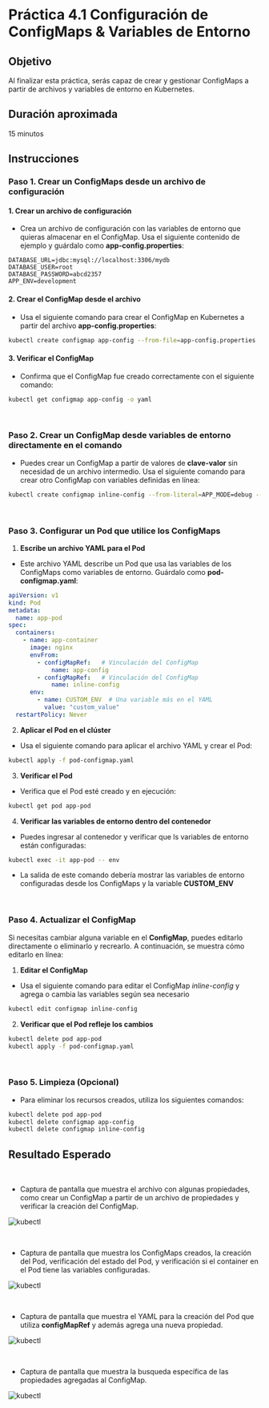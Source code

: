 # Práctica 4.1 Configuración de ConfigMaps & Variables de Entorno

## Objetivo 
Al finalizar esta práctica, serás capaz de crear y gestionar ConfigMaps a partir de archivos y variables de entorno en Kubernetes.


## Duración aproximada
15 minutos

## Instrucciones

### Paso 1. Crear un ConfigMaps desde un archivo de configuración

#### 1. Crear un archivo de configuración

- Crea un archivo de configuración con las variables de entorno que quieras almacenar en el ConfigMap. Usa el siguiente contenido de ejemplo y guárdalo como **app-config.properties**:

```plaintext
DATABASE_URL=jdbc:mysql://localhost:3306/mydb
DATABASE_USER=root
DATABASE_PASSWORD=abcd2357
APP_ENV=development
```

#### 2. Crear el ConfigMap desde el archivo

- Usa el siguiente comando para crear el ConfigMap en Kubernetes a partir del archivo **app-config.properties**:

```bash
kubectl create configmap app-config --from-file=app-config.properties
```

#### 3. Verificar el ConfigMap

- Confirma que el ConfigMap fue creado correctamente con el siguiente comando:

```bash
kubectl get configmap app-config -o yaml
```

<br/>

### Paso 2. Crear un ConfigMap desde variables de entorno directamente en el comando

- Puedes crear un ConfigMap a partir de valores de **clave-valor** sin necesidad de un archivo intermedio. Usa el siguiente comando para crear otro ConfigMap con variables definidas en línea:

```bash
kubectl create configmap inline-config --from-literal=APP_MODE=debug --from-literal=LOG_LEVEL=info
```

<br/>

### Paso 3. Configurar un Pod que utilice los ConfigMaps

1. **Escribe un archivo YAML para el Pod**

- Este archivo YAML describe un Pod que usa las variables de los ConfigMaps como variables de entorno. Guárdalo como **pod-configmap.yaml**:


```yaml
apiVersion: v1
kind: Pod
metadata:
  name: app-pod
spec:
  containers:
    - name: app-container
      image: nginx
      envFrom:
        - configMapRef:   # Vinculación del ConfigMap
            name: app-config
        - configMapRef:   # Vinculación del ConfigMap
            name: inline-config
      env:
        - name: CUSTOM_ENV  # Una variable más en el YAML
          value: "custom_value"
  restartPolicy: Never

```


2. **Aplicar el Pod en el clúster**

- Usa el siguiente comando para aplicar el archivo YAML y crear el Pod:


```bash
kubectl apply -f pod-configmap.yaml
```

3. **Verificar el Pod**

- Verifica que el Pod esté creado y en ejecución:

```bash
kubectl get pod app-pod
```

4. **Verificar las variables de entorno dentro del contenedor**

- Puedes ingresar al contenedor y verificar que ls variables de entorno están configuradas:


```bash
kubectl exec -it app-pod -- env
```

- La salida de este comando debería mostrar las variables de entorno configuradas desde los ConfigMaps y la variable **CUSTOM_ENV**


<br/>

### Paso 4. Actualizar el ConfigMap

Si necesitas cambiar alguna variable en el **ConfigMap**, puedes editarlo directamente o eliminarlo y recrearlo. A continuación, se muestra cómo editarlo en línea:


1. **Editar el ConfigMap**

- Usa el siguiente comando para editar el ConfigMap *inline-config* y agrega o cambia las variables según sea necesario


```bash
kubectl edit configmap inline-config
```

2. **Verificar que el Pod refleje los cambios**

```bash
kubectl delete pod app-pod
kubectl apply -f pod-configmap.yaml
```


<br/>

### Paso 5. Limpieza (Opcional)

- Para eliminar los recursos creados, utiliza los siguientes comandos:


```bash
kubectl delete pod app-pod
kubectl delete configmap app-config
kubectl delete configmap inline-config
```


## Resultado Esperado

<br/>

- Captura de pantalla que muestra el archivo con algunas propiedades, como crear un ConfigMap a partir de un archivo de propiedades y verificar la creación del ConfigMap.

![kubectl](../images/u4_1_1.png)


<br/>

- Captura de pantalla que muestra los ConfigMaps creados, la creación del Pod, verificación del estado del Pod, y verificación si el container en el Pod tiene las variables configuradas.

![kubectl](../images/u4_1_2.png)


<br/>

- Captura de pantalla que muestra el YAML para la creación del Pod que utiliza **configMapRef** y además agrega una nueva propiedad.

![kubectl](../images/u4_1_4.png)


<br/>

- Captura de pantalla que muestra la busqueda específica de las propiedades agregadas al ConfigMap.

![kubectl](../images/u4_1_5.png)




